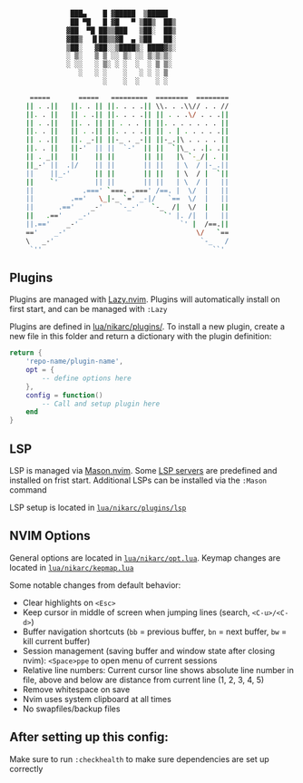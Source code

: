 ```bash

               ███▄    █ ▓█████  ▒█████
               ██ ▀█   █ ▓█   ▀ ▒██▒  ██▒
              ▓██  ▀█ ██▒▒███   ▒██░  ██▒
              ▓██▒  ▐▌██▒▒▓█  ▄ ▒██   ██░
              ▒██░   ▓██░░▒████▒░ ████▓▒░
              ░ ▒░   ▒ ▒ ░░ ▒░ ░░ ▒░▒░▒░
              ░ ░░   ░ ▒░ ░ ░  ░  ░ ▒ ▒░
                 ░   ░ ░    ░   ░ ░ ░ ▒
                       ░    ░  ░    ░ ░

     =====       =====   =========  ========  ========
    || . .||   ||. . || ||. . . .|| \\. . .\\// . . //
    ||. . ||   || . .|| ||. . . .|| || . . .\/ . . .||
    || . .||   ||. . || || . . . || ||. . . . . . . ||
    ||. . ||   || . .|| ||. . . .|| || . | . . . . .||
    || . .||   ||. _-|| ||-_ . _-|| ||-_.|\ . . . . ||
    ||. . ||   ||-'  || ||  `-'  || ||  `|\_ . .|. .||
    || . _||   ||    || ||       || ||   |\ `-_/| . ||
    ||_-' ||  .|/    || ||       || ||   | \  / |-_.||
    ||    ||_-'      || ||       || ||   | \  / |  `||
    ||    `'         || ||       || ||   | \  / |   ||
    ||            .===' `===. .===' /==. |  \/  |   ||
    ||         .=='   \_|-_ `=' _-|/   `==  \/  |   ||
    ||      .=='    _-'    `-_-'   `-_  /|  \/  |   ||
    ||   .=='    _-'                  `' |. /|  |   ||
    ||.=='    _-'                         `' |  /==.||
    =='    _-'                                \/   `==
    \   _-'                                    `-_   /
     `''                                          ``'

```

## Plugins

Plugins are managed with [Lazy.nvim](https://github.com/folke/lazy.nvim). Plugins will automatically install on first start, and can be managed with `:Lazy`

Plugins are defined in [lua/nikarc/plugins/](https://github.com/nikarc/dotfiles/tree/main/.config/nvim/lua/nikarc/plugins). To install a new plugin, create a new file in this folder and return a dictionary with the plugin definition:

```lua
return {
    'repo-name/plugin-name',
    opt = {
        -- define options here
    },
    config = function()
        -- Call and setup plugin here
    end
}
```

## LSP

LSP is managed via [Mason.nvim](https://github.com/williamboman/mason.nvim). Some [LSP servers](https://github.com/nikarc/dotfiles/blob/main/.config/nvim/lua/nikarc/utils/init.lua#L47-L62) are predefined and installed on frist start.
Additional LSPs can be installed via the `:Mason` command

LSP setup is located in [`lua/nikarc/plugins/lsp`](https://github.com/nikarc/dotfiles/tree/main/.config/nvim/lua/nikarc/plugins/lsp)

## NVIM Options

General options are located in [`lua/nikarc/opt.lua`](https://github.com/nikarc/dotfiles/blob/main/.config/nvim/lua/nikarc/opt.lua).
Keymap changes are located in [`lua/nikarc/kepmap.lua`](https://github.com/nikarc/dotfiles/blob/main/.config/nvim/lua/nikarc/keymap.lua)

Some notable changes from default behavior:

- Clear highlights on `<Esc>`
- Keep cursor in middle of screen when jumping lines (search, `<C-u>/<C-d>`)
- Buffer navigation shortcuts (`bb` = previous buffer, `bn` = next buffer, `bw` = kill current buffer)
- Session management (saving buffer and window state after closing nvim): `<Space>ppe` to open menu of current sessions
- Relative line numbers: Current cursor line shows absolute line number in file, above and below are distance from current line (1, 2, 3, 4, 5)
- Remove whitespace on save
- Nvim uses system clipboard at all times
- No swapfiles/backup files

## After setting up this config:

Make sure to run `:checkhealth` to make sure dependencies are set up correctly
